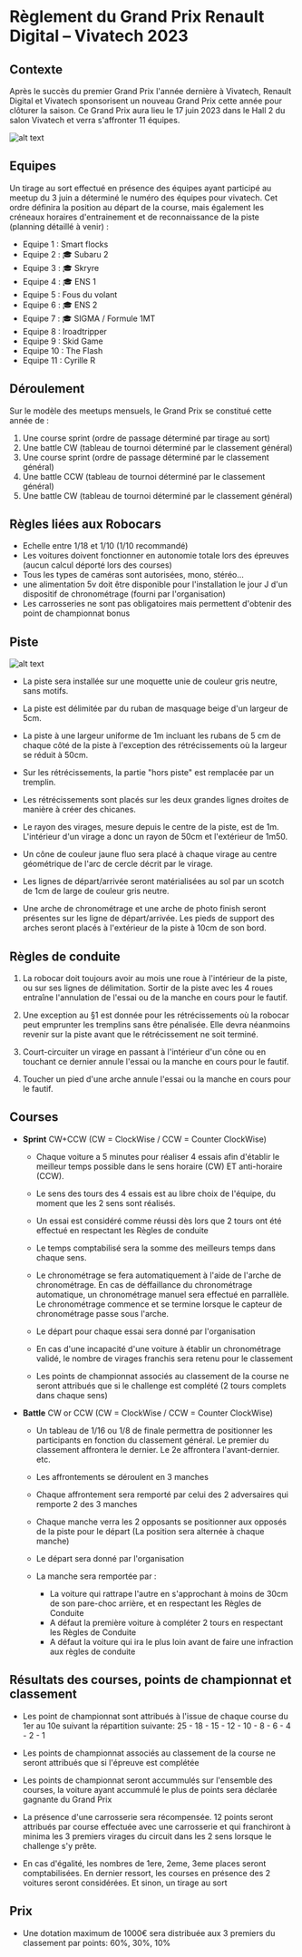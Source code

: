Règlement du Grand Prix Renault Digital – Vivatech 2023
=======================================================

## Contexte
Après le succès du premier Grand Prix l'année dernière à Vivatech, Renault Digital et Vivatech sponsorisent un nouveau Grand Prix cette année pour clôturer la saison.
Ce Grand Prix aura lieu le 17 juin 2023 dans le Hall 2 du salon Vivatech et verra s'affronter 11 équipes.

![alt text](https://roboracingleague.github.io/images/vivatech-2022-robocars-foule.jpg "Foule au Grand Prix Robocars Renault Digital - Vivatech 2022")

## Equipes
Un tirage au sort effectué en présence des équipes ayant participé au meetup du 3 juin a déterminé le numéro des équipes pour vivatech. Cet ordre définira la position au départ de la course, mais également les créneaux horaires d'entrainement et de reconnaissance de la piste (planning détaillé à venir) :
* Equipe 1 : Smart flocks
* Equipe 2 : 🎓 Subaru 2
* Equipe 3 : 🎓 Skryre
* Equipe 4 : 🎓 ENS 1
* Equipe 5 : Fous du volant
* Equipe 6 : 🎓 ENS 2
* Equipe 7 : 🎓 SIGMA / Formule 1MT
* Equipe 8 : Iroadtripper
* Equipe 9 : Skid Game
* Equipe 10 : The Flash
* Equipe 11 : Cyrille R

## Déroulement
Sur le modèle des meetups mensuels, le Grand Prix se constitué cette année de :
1. Une course sprint (ordre de passage déterminé par tirage au sort)
1. Une battle CW (tableau de tournoi déterminé par le classement général)
1. Une course sprint (ordre de passage déterminé par le classement général)
1. Une battle CCW (tableau de tournoi déterminé par le classement général)
1. Une battle CW (tableau de tournoi déterminé par le classement général)

## Règles liées aux Robocars
* Echelle entre 1/18 et 1/10 (1/10 recommandé)
* Les voitures doivent fonctionner en autonomie totale lors des épreuves (aucun calcul déporté lors des courses)
* Tous les types de caméras sont autorisées, mono, stéréo...
* une alimentation 5v doit être disponible pour l'installation le jour J d'un dispositif de chronométrage (fourni par l'organisation)
* Les carrosseries ne sont pas obligatoires mais permettent d'obtenir des point de championnat bonus

## Piste

![alt text](https://roboracingleague.github.io/images/vivatech-2023-track.jpg)

* La piste sera installée sur une moquette unie de couleur gris neutre, sans motifs.

* La piste est délimitée par du ruban de masquage beige d'un largeur de 5cm.

* La piste à une largeur uniforme de 1m incluant les rubans de 5 cm de chaque côté de la piste à l'exception des rétrécissements où la largeur se réduit à 50cm.

* Sur les rétrécissements, la partie "hors piste" est remplacée par un tremplin.

* Les rétrécissements sont placés sur les deux grandes lignes droites de manière à créer des chicanes.

* Le rayon des virages, mesure depuis le centre de la piste, est de 1m. L'intérieur d'un virage a donc un rayon de 50cm et l'extérieur de 1m50.

* Un cône de couleur jaune fluo sera placé à chaque virage au centre géométrique de l'arc de cercle décrit par le virage.

* Les lignes de départ/arrivée seront matérialisées au sol par un scotch de 1cm de large de couleur gris neutre.

* Une arche de chronométrage et une arche de photo finish seront présentes sur les ligne de départ/arrivée. Les pieds de support des arches seront placés à l'extérieur de la piste à 10cm de son bord.

## Règles de conduite

1. La robocar doit toujours avoir au mois une roue à l'intérieur de la piste, ou sur ses lignes de délimitation. Sortir de la piste avec les 4 roues entraîne l'annulation de l'essai ou de la manche en cours pour le fautif.

1. Une exception au §1 est donnée pour les rétrécissements où la robocar peut emprunter les tremplins sans être pénalisée. Elle devra néanmoins revenir sur la piste avant que le rétrécissement ne soit terminé.

1. Court-circuiter un virage en passant à l'intérieur d'un cône ou en touchant ce dernier annule l'essai ou la manche en cours pour le fautif.

1. Toucher un pied d'une arche annule l'essai ou la manche en cours pour le fautif.



## Courses
* **Sprint** CW+CCW (CW = ClockWise / CCW = Counter ClockWise)

  - Chaque voiture a 5 minutes pour réaliser 4 essais afin d'établir le meilleur temps possible dans le sens horaire (CW) ET anti-horaire (CCW).

  - Le sens des tours des 4 essais est au libre choix de l'équipe, du moment que les 2 sens sont réalisés.

  - Un essai est considéré comme réussi dès lors que 2 tours ont été effectué en respectant les Règles de conduite

  - Le temps comptabilisé sera la somme des meilleurs temps dans chaque sens.

  - Le chronométrage se fera automatiquement à l'aide de l'arche de chronométrage. En cas de déffaillance du chronométrage automatique, un chronométrage manuel sera effectué en parrallèle. Le chronométrage commence et se termine lorsque le capteur de chronométrage passe sous l'arche.

  - Le départ pour chaque essai sera donné par l'organisation

  - En cas d'une incapacité d'une voiture à établir un chronométrage validé, le nombre de virages franchis sera retenu pour le classement

  - Les points de championnat associés au classement de la course ne seront attribués que si le challenge est complété (2 tours complets dans chaque sens)


* **Battle** CW or CCW (CW = ClockWise / CCW = Counter ClockWise)

  - Un tableau de 1/16 ou 1/8 de finale permettra de positionner les participants en fonction du classement général.
  Le premier du classement affrontera le dernier.
  Le 2e affrontera l'avant-dernier.
  etc.

  - Les affrontements se déroulent en 3 manches

  - Chaque affrontement sera remporté par celui des 2 adversaires qui remporte 2 des 3 manches

  - Chaque manche verra les 2 opposants se positionner aux opposés de la piste pour le départ (La position sera alternée à chaque manche)

  - Le départ sera donné par l'organisation

  - La manche sera remportée par :
    - La voiture qui rattrape l'autre en s'approchant à moins de 30cm de son pare-choc arrière, et en respectant les Règles de Conduite
    - A défaut la première voiture à compléter 2 tours en respectant les Règles de Conduite
    - A défaut la voiture qui ira le plus loin avant de faire une infraction aux règles de conduite

## Résultats des courses, points de championnat et classement

* Les point de championnat sont attribués à l'issue de chaque course du 1er au 10e suivant la répartition suivante:
25 - 18 - 15 - 12 - 10 - 8 - 6 - 4 - 2 - 1

* Les points de championnat associés au classement de la course ne seront attribués que si l'épreuve est complétée

* Les points de championnat seront accummulés sur l'ensemble des courses, la voiture ayant accummulé le plus de points sera déclarée gagnante du Grand Prix

* La présence d'une carrosserie sera récompensée.
12 points seront attribués par course effectuée avec une carrosserie et qui franchiront à minima les 3 premiers virages du circuit dans les 2 sens lorsque le challenge s'y prête.

* En cas d'égalité, les nombres de 1ere, 2eme, 3eme places seront comptabilisées. En dernier ressort, les courses en présence des 2 voitures seront considérées. Et sinon, un tirage au sort

## Prix

* Une dotation maximum de 1000€ sera distribuée aux 3 premiers du classement par points:
 60%, 30%, 10%
